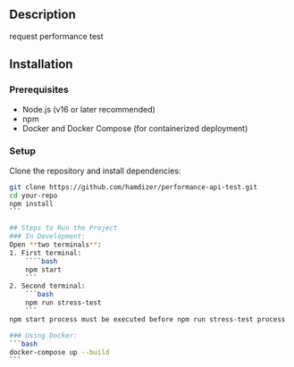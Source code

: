 ## Description
request performance test
## Installation

### Prerequisites
- Node.js (v16 or later recommended)
- npm
- Docker and Docker Compose (for containerized deployment)

### Setup
Clone the repository and install dependencies:

````bash
git clone https://github.com/hamdizer/performance-api-test.git
cd your-repo
npm install
```

## Steps to Run the Project
### In Development:
Open **two terminals**:
1. First terminal:
    ````bash
    npm start
    ```
2. Second terminal:
    ```bash
    npm run stress-test
    ```
npm start process must be executed before npm run stress-test process

### Using Docker:
```bash
docker-compose up --build
```
